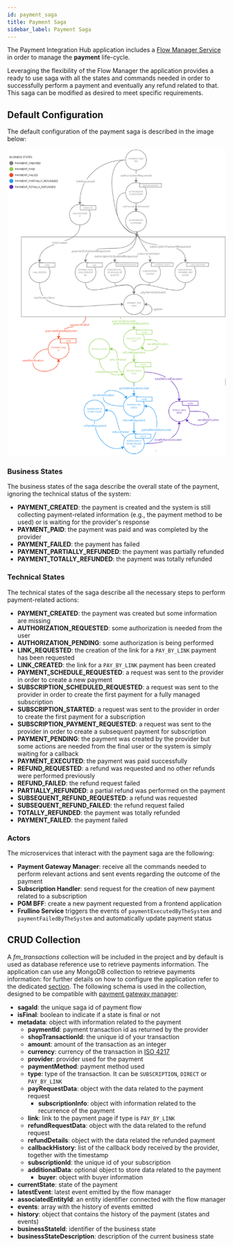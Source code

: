 ```yaml
---
id: payment_saga
title: Payment Saga
sidebar_label: Payment Saga
---
```


<!--
WARNING: this file was automatically generated by Mia-Platform Doc Aggregator.
DO NOT MODIFY IT BY HAND.
Instead, modify the source file and run the aggregator to regenerate this file.
-->

The Payment Integration Hub application includes a [Flow Manager Service](/runtime_suite/flow-manager-service/10_overview.md) in order to manage the **payment** life-cycle. 

Leveraging the flexibility of the Flow Manager the application provides a ready to use saga with all the states and commands needed in order to successfully perform a payment and eventually any refund related to that. This saga can be modified as desired to meet specific requirements. 

## Default Configuration
The default configuration of the payment saga is described in the image below:

![Machine Definition](img/machine-definition-v3.2.png)

### Business States
The business states of the saga describe the overall state of the payment, ignoring the technical status of the system:
- **PAYMENT_CREATED**: the payment is created and the system is still collecting payment-related information (e.g., the payment method to be used) or is waiting for the provider's response
- **PAYMENT_PAID**: the payment was paid and was completed by the provider
- **PAYMENT_FAILED**: the payment has failed
- **PAYMENT_PARTIALLY_REFUNDED**: the payment was partially refunded
- **PAYMENT_TOTALLY_REFUNDED**: the payment was totally refunded


### Technical States
The technical states of the saga describe all the necessary steps to perform payment-related actions:
- **PAYMENT_CREATED**: the payment was created but some information are missing
- **AUTHORIZATION_REQUESTED**: some authorization is needed from the user
- **AUTHORIZATION_PENDING**: some authorization is being performed
- **LINK_REQUESTED**: the creation of the link for a `PAY_BY_LINK` payment has been requested
- **LINK_CREATED**: the link for a `PAY_BY_LINK` payment has been created
- **PAYMENT_SCHEDULE_REQUESTED**: a request was sent to the provider in order to create a new payment
- **SUBSCRIPTION_SCHEDULED_REQUESTED**: a request was sent to the provider in order to create the first payment for a fully managed subscription
- **SUBSCRIPTION_STARTED**: a request was sent to the provider in order to create the first payment for a subscription
- **SUBSCRIPTION_PAYMENT_REQUESTED**: a request was sent to the provider in order to create a subsequent payment for subscription
- **PAYMENT_PENDING**: the payment was created by the provider but some actions are needed from the final user or the system is simply waiting for a callback
- **PAYMENT_EXECUTED**: the payment was paid successfully
- **REFUND_REQUESTED**: a refund was requested and no other refunds were performed previously
- **REFUND_FAILED**: the refund request failed
- **PARTIALLY_REFUNDED**: a partial refund was performed on the payment
- **SUBSEQUENT_REFUND_REQUESTED**: a refund was requested
- **SUBSEQUENT_REFUND_FAILED**: the refund request failed
- **TOTALLY_REFUNDED**: the payment was totally refunded
- **PAYMENT_FAILED**: the payment failed

### Actors
The microservices that interact with the payment saga are the following:
- **Payment Gateway Manager**: receive all the commands needed to perform relevant actions and sent events regarding the outcome of the payment
- **Subscription Handler**: send request for the creation of new payment related to a subscription
- **PGM BFF**: create a new payment requested from a frontend application
- **Frullino Service** triggers the events of `paymentExecutedByTheSystem` and `paymentFailedByTheSystem` and automatically update payment status

## CRUD Collection

A *fm_transactions* collection will be included in the project and by default is used as database reference use to retrieve payments information.
The application can use any MongoDB collection to retrieve payments information: for further details on how to configure the application refer to the dedicated [section](/runtime_suite_applications/payment-integration-hub/50_configuration.md).
The following schema is used in the collection, designed to be compatible with [payment gateway manager](/runtime_suite/payment-gateway-manager/10_overview.md):
- **sagaId**: the unique saga id of payment flow
- **isFinal**: boolean to indicate if a state is final or not
- **metadata**: object with information related to the payment
    - **paymentId**: payment transaction id as returned by the provider
    - **shopTransactionId**: the unique id of your transaction
    - **amount**: amount of the transaction as an integer
    - **currency**: currency of the transaction in [ISO 4217](https://en.wikipedia.org/wiki/ISO_4217)
    - **provider**: provider used for the payment
    - **paymentMethod**: payment method used
    - **type**: type of the transaction. It can be `SUBSCRIPTION`, `DIRECT` or `PAY_BY_LINK`
    - **payRequestData**: object with the data related to the payment request
        - **subscriptionInfo**: object with information related to the recurrence of the payment
    - **link**: link to the payment page if type is `PAY_BY_LINK`
    - **refundRequestData**: object with the data related to the refund request
    - **refundDetails**: object with the data related the refunded payment
    - **callbackHistory**: list of the callback body received by the provider, together with the timestamp
    - **subscriptionId**: the unique id of your subscription
    - **additionalData**: optional object to store data related to the payment
        - **buyer**:  object with buyer information
- **currentState**: state of the payment
- **latestEvent**: latest event emitted by the flow manager
- **associatedEntityId**: an entity identifier connected with the flow manager
- **events**: array with the history of events emitted
- **history**: object that contains the history of the payment (states and events)
- **businessStateId**: identifier of the business state
- **businessStateDescription**: description of the current business state
